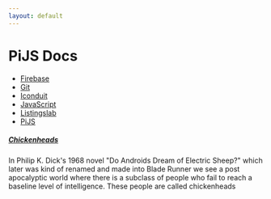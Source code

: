 ```yaml
---
layout: default
---
```


# PiJS Docs

<div class="half-wide">
    <ul>
        <li><a href="docs/firebase">Firebase</a></li>
        <li><a href="docs/git">Git</a></li>
        <li><a href="docs/iconduit">Iconduit</a></li>
        <li><a href="docs/javascript">JavaScript</a></li>
        <li><a href="docs/listingslab">Listingslab</a></li>
        <li><a href="docs/pijs">PiJS</a></li>
    </ul>
</div>

<div class="half-wide">
    <h5><a href="docs/balance/chickenheads">Chickenheads</a></h5>
    <p>In Philip K. Dick's 1968 novel "Do Androids Dream of Electric Sheep?" which later was kind of renamed and made into Blade Runner we see a post apocalyptic world where there is a subclass of people who fail to reach a baseline level of intelligence. These people are called chickenheads</p>
</div>

<div style="clear: both;"></div>
